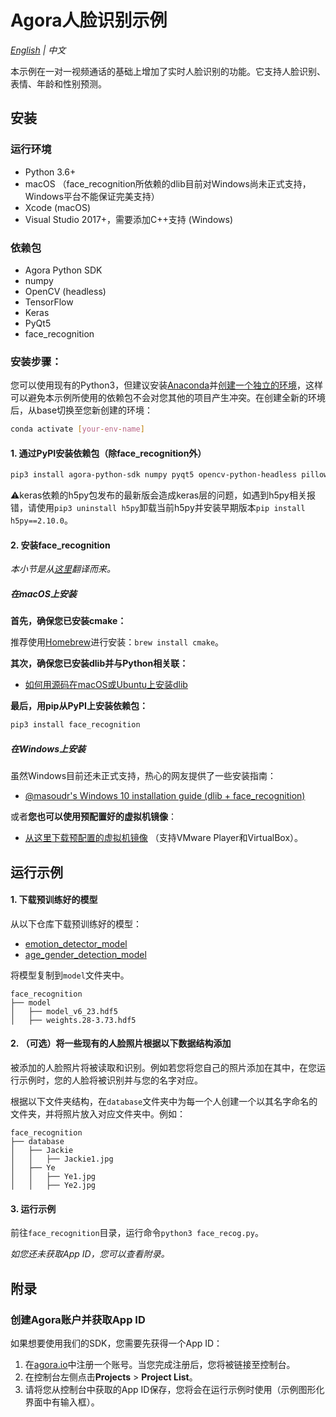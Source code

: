 # Agora人脸识别示例

*[English](README.md) | 中文*

本示例在一对一视频通话的基础上增加了实时人脸识别的功能。它支持人脸识别、表情、年龄和性别预测。



## 安装

### 运行环境

- Python 3.6+
- macOS （face_recognition所依赖的dlib目前对Windows尚未正式支持，Windows平台不能保证完美支持）
- Xcode (macOS)
- Visual Studio 2017+，需要添加C++支持 (Windows)

### 依赖包

- Agora Python SDK
- numpy
- OpenCV (headless)
- TensorFlow
- Keras
- PyQt5
- face_recognition

### 安装步骤：

您可以使用现有的Python3，但建议安装[Anaconda](https://www.anaconda.com/)并[创建一个独立的环境](https://docs.anaconda.com/anaconda/navigator/tutorials/manage-environments/#id3)，这样可以避免本示例所使用的依赖包不会对您其他的项目产生冲突。在创建全新的环境后，从base切换至您新创建的环境：

```bash
conda activate [your-env-name]
```

#### 1. 通过PyPI安装依赖包（除face_recognition外）

```bash
pip3 install agora-python-sdk numpy pyqt5 opencv-python-headless pillow keras tensorflow
```

⚠️keras依赖的h5py包发布的最新版会造成keras层的问题，如遇到h5py相关报错，请使用`pip3 uninstall h5py`卸载当前h5py并安装早期版本`pip install h5py==2.10.0`。

#### 2. 安装face_recognition

*本小节是从[这里](https://github.com/ageitgey/face_recognition/blob/master/README.md#installation)翻译而来。*

##### 在macOS上安装

**首先，确保您已安装cmake：**

推荐使用[Homebrew](https://brew.sh/)进行安装：`brew install cmake`。

**其次，确保您已安装dlib并与Python相关联：**

- [如何用源码在macOS或Ubuntu上安装dlib](https://gist.github.com/ageitgey/629d75c1baac34dfa5ca2a1928a7aeaf)

**最后，用pip从PyPI上安装依赖包：**

```bash
pip3 install face_recognition
```

##### 在Windows上安装

虽然Windows目前还未正式支持，热心的网友提供了一些安装指南：

- [@masoudr's Windows 10 installation guide (dlib + face_recognition)](https://github.com/ageitgey/face_recognition/issues/175#issue-257710508)

或者**您也可以使用预配置好的虚拟机镜像**：

- [从这里下载预配置的虚拟机镜像](https://medium.com/@ageitgey/try-deep-learning-in-python-now-with-a-fully-pre-configured-vm-1d97d4c3e9b) （支持VMware Player和VirtualBox）。

## 运行示例

#### 1. 下载预训练好的模型

从以下仓库下载预训练好的模型：

- [emotion_detector_model](https://github.com/priya-dwivedi/face_and_emotion_detection/blob/master/emotion_detector_models/model_v6_23.hdf5)
- [age_gender_detection_model](https://github.com/yu4u/age-gender-estimation/releases/download/v0.5/weights.28-3.73.hdf5)

将模型复制到`model`文件夹中。

```
face_recognition
├── model
│   ├── model_v6_23.hdf5
│   ├── weights.28-3.73.hdf5
```

#### 2. （可选）将一些现有的人脸照片根据以下数据结构添加

被添加的人脸照片将被读取和识别。例如若您将您自己的照片添加在其中，在您运行示例时，您的人脸将被识别并与您的名字对应。

根据以下文件夹结构，在`database`文件夹中为每一个人创建一个以其名字命名的文件夹，并将照片放入对应文件夹中。例如：

```
face_recognition
├── database
│   ├── Jackie
│   │   ├── Jackie1.jpg
│   ├── Ye
│   │   ├── Ye1.jpg
│   │   ├── Ye2.jpg
```

#### 3. 运行示例

前往`face_recognition`目录，运行命令`python3 face_recog.py`。

*如您还未获取App ID，您可以查看附录。*



## 附录

### 创建Agora账户并获取App ID

如果想要使用我们的SDK，您需要先获得一个App ID：

1. 在[agora.io](https://dashboard.agora.io/signin/)中注册一个账号。当您完成注册后，您将被链接至控制台。
2. 在控制台左侧点击**Projects** > **Project List**。
3. 请将您从控制台中获取的App ID保存，您将会在运行示例时使用（示例图形化界面中有输入框）。
